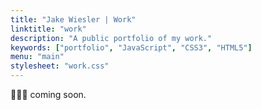 ```yaml
---
title: "Jake Wiesler | Work"
linktitle: "work"
description: "A public portfolio of my work."
keywords: ["portfolio", "JavaScript", "CSS3", "HTML5"]
menu: "main"
stylesheet: "work.css"
---
```


<div class="portfolio-container">
  <span class="emoji">👨🏼‍💻</span>
  <span>coming soon.</span>
</div>